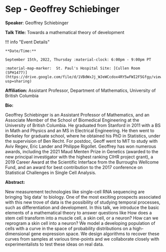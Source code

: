 # Sep - Geoffrey Schiebinger

**Speaker**: Geoffrey Schiebinger

**Talk Title:** Towards a mathematical theory of development

!!! info "Event Details"

    **Date/Time:**

    September 15th, 2022, Thursday :material-clock: 6:00pm - 9:00pm PT

    :material-map-marker:  St. Paul's Hospital Site: [Cullen Room (SPH1477)](https://drive.google.com/file/d/1VBdWxJj_WJeWCcdox4RY5wFWI2F5Gfgy/view?usp=sharing)

**Affiliation:** Assistant Professor, Department of Mathematics, University of British Columbia

**Bio:**

Geoffrey Schiebinger is an Assistant Professor of Mathematics, and an Associate Member of the School of Biomedical Engineering at the University of British Columbia. He graduated from Stanford in 2011 with a BS in Math and Physics and an MS in Electrical Engineering. He then went to Berkeley for graduate school, where he obtained his PhD in Statistics, under the supervision of Ben Recht. For postdoc, Geoff went to MIT to study with Aviv Regev, Eric Lander and Philippe Rigollet. Geoffrey has won numerous awards, including the 2021 Maud Menten Prize in Genetics (awarded to the new principal investigator with the highest ranking CIHR project grant), a 2019 Career Award at the Scientific Interface from the Burroughs Wellcome Fund, and an award for best contribution to the 2017 conference on Statistical Challenges in Single Cell Analysis.

**Abstract:**

New measurement technologies like single-cell RNA sequencing are bringing 'big data' to biology. One of the most exciting prospects associated with this new trove of data is the possibility of studying temporal processes, such as differentiation and development. In this talk, we introduce the basic elements of a mathematical theory to answer questions like How does a stem cell transform into a muscle cell, a skin cell, or a neuron? How can we reprogram a skin cell into a neuron? We model a developing population of cells with a curve in the space of probability distributions on a high-dimensional gene expression space. We design algorithms to recover these curves from samples at various time-points and we collaborate closely with experimentalists to test these ideas on real data.
